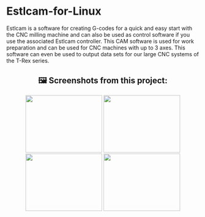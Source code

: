# Estlcam-for-Linux

Estlcam is a software for creating G-codes for a quick and easy start with the CNC milling machine and can also be used as control software if you use the associated Estlcam controller. This CAM software is used for work preparation and can be used for CNC machines with up to 3 axes. This software can even be used to output data sets for our large CNC systems of the T-Rex series.

<div id="estclam-project-screenshots" align="center">
<h2>🖼 Screenshots from this project:</h2>
<img src="https://user-images.githubusercontent.com/79079633/224741727-65e5ef04-d94d-4a88-bbbf-30991ab7c2cf.png" width="200px" height="150px">
<img src="https://user-images.githubusercontent.com/79079633/224741741-68e78f5f-8d74-46a7-9c51-b8725448d0d5.png" width="200px" height="150px">
<img src="https://user-images.githubusercontent.com/79079633/224741750-651bb355-ddae-47eb-bc6c-d96fb39201e5.png" width="200px" height="150px">
<img src="https://user-images.githubusercontent.com/79079633/224741762-ff191dda-a6d2-4ba6-a3ce-02a1e5301527.png" width="200px" height="150px">
 </br></br>
</div>





